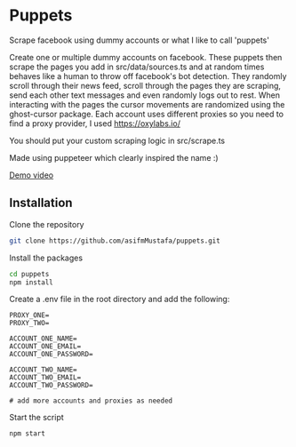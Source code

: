 # Puppets

Scrape facebook using dummy accounts or what I like to call 'puppets'

Create one or multiple dummy accounts on facebook. These puppets then scrape the pages you add in src/data/sources.ts and at random times behaves like a human to throw off facebook's bot detection. They randomly scroll through their news feed, scroll through the pages they are scraping, send each other text messages and even randomly logs out to rest.
When interacting with the pages the cursor movements are randomized using the ghost-cursor package. Each account uses different proxies so you need to find a proxy provider, I used https://oxylabs.io/

You should put your custom scraping logic in src/scrape.ts

Made using puppeteer which clearly inspired the name :)

[Demo video](https://streamable.com/zj2ouh)

## Installation

Clone the repository

```bash
git clone https://github.com/asifmMustafa/puppets.git
```

Install the packages

```bash
cd puppets
npm install
```

Create a .env file in the root directory and add the following:

```env
PROXY_ONE=
PROXY_TWO=

ACCOUNT_ONE_NAME=
ACCOUNT_ONE_EMAIL=
ACCOUNT_ONE_PASSWORD=

ACCOUNT_TWO_NAME=
ACCOUNT_TWO_EMAIL=
ACCOUNT_TWO_PASSWORD=

# add more accounts and proxies as needed
```

Start the script

```bash
npm start
```
